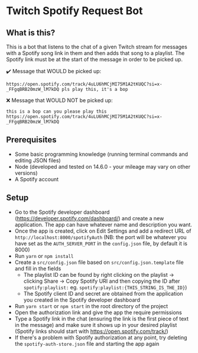 # Twitch Spotify Request Bot

## What is this?

This is a bot that listens to the chat of a given Twitch stream for messages
with a Spotify song link in them and then adds that song to a playlist. The
Spotify link must be at the start of the message in order to be picked up.

✔️ Message that WOULD be picked up:

```
https://open.spotify.com/track/4uLU6hMCjMI75M1A2tKUQC?si=x-_FFgqBRB20mzW_lM7kDQ pls play this, it's a bop
```

❌ Message that WOULD NOT be picked up:

```
this is a bop can you please play this https://open.spotify.com/track/4uLU6hMCjMI75M1A2tKUQC?si=x-_FFgqBRB20mzW_lM7kDQ
```

## Prerequisites

- Some basic programming knowledge (running terminal commands and editing JSON
  files)
- Node (developed and tested on 14.6.0 - your mileage may vary on other versions)
- A Spotify account

## Setup

- Go to the Spotify developer dashboard
  (https://developer.spotify.com/dashboard/) and create a new application. The
  app can have whatever name and description you want.
- Once the app is created, click on Edit Settings and add a redirect URL of
  `http://localhost:8000/spotifyAuth` (NB: the port will be whatever you have
  set as the `AUTH_SERVER_PORT` in the `config.json` file, by default it is 8000)
- Run `yarn` or `npm install`
- Create a `src/config.json` file based on `src/config.json.template` file and fill
  in the fields
  - The playlist ID can be found by right clicking on the playlist ->
    clicking Share -> Copy Spotify URI and then copying the ID after `spotify:playlist:`
    eg. `spotify:playlist:{THIS_STRING_IS_THE_ID}`)
  - The Spotify client ID and secret are obtained from the application you
    created in the Spotify developer dashboard
- Run `yarn start` or `npm start` in the root directory of the project
- Open the authorization link and give the app the require permissions
- Type a Spotify link in the chat (ensuring the link is the first piece of text in the message)
  and make sure it shows up in your desired playlist (Spotify links should start
  with https://open.spotify.com/track/)
- If there's a problem with Spotify authorization at any point, try deleting the
  `spotify-auth-store.json` file and starting the app again
